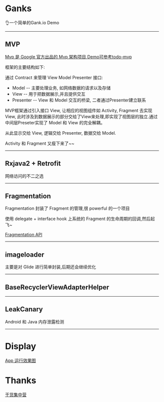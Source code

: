 # Ganks

👌一个简单的Gank.io Demo

----------------------------------------------------

## MVP

[Mvp 是 Google 官方出品的 Mvp 架构项目,Demo可参考todo-mvp](https://github.com/googlesamples/android-architecture/tree/todo-mvp/)

框架的主要结构如下:

通过 Contract 来管理 View Model Presenter 接口:

* Model -- 主要处理业务, 如网络数据的请求以及存储
* View --  用于把数据展示,并且提供交互
* Presenter -- View 和 Model 交互的桥梁, 二者通过Presenter建立联系

MVP框架通过引入接口 View, 让相应的视图组件如 Activity, Fragment 去实现 View, 此时涉及到数据展示的部分交给了View来处理,即实现了视图层的独立.通过中间层Preseter实现了 Model 和 View 的完全解耦。

从此显示交给 View, 逻辑交给 Presenter, 数据交给 Model. 

Activity 和 Fragment 又瘦下来了~~

---------------------------------------------------
## Rxjava2 + Retrofit

网络访问的不二之选

--------------------------------------------------
## Fragmentation

Fragmentation 封装了 Fragment 的管理,很 powerful 的一个项目

使用 delegate + interface hook 上系统的 Fragment 的生命周期的回调,然后起飞~

[Fragmentation API](https://github.com/YoKeyword/Fragmentation/wiki/2.-API)

-------------------------------------------------
## imageloader

主要是对 Glide 进行简单封装,后期还会继续优化


-----------------------------------------------
## BaseRecyclerViewAdapterHelper



-------------------------------------------------

## LeakCanary

Android 和 Java 内存泄露检测


--------------------------------------------------

# Display

  [App 运行效果图](https://github.com/xianfeng92/Ganks/blob/master/images/Display.md)
  

# Thanks

[干货集中营](https://gank.io/api)
